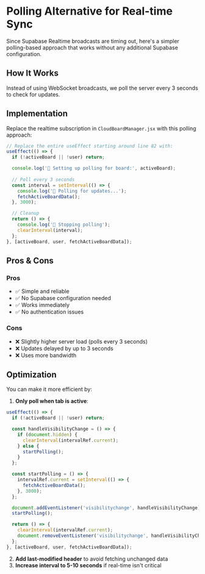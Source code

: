 # Polling Alternative for Real-time Sync

Since Supabase Realtime broadcasts are timing out, here's a simpler polling-based approach that works without any additional Supabase configuration.

## How It Works

Instead of using WebSocket broadcasts, we poll the server every 3 seconds to check for updates.

## Implementation

Replace the realtime subscription in `CloudBoardManager.jsx` with this polling approach:

```javascript
// Replace the entire useEffect starting around line 82 with:
useEffect(() => {
  if (!activeBoard || !user) return;

  console.log('🔄 Setting up polling for board:', activeBoard);
  
  // Poll every 3 seconds
  const interval = setInterval(() => {
    console.log('📡 Polling for updates...');
    fetchActiveBoardData();
  }, 3000);

  // Cleanup
  return () => {
    console.log('🛑 Stopping polling');
    clearInterval(interval);
  };
}, [activeBoard, user, fetchActiveBoardData]);
```

## Pros & Cons

### Pros
- ✅ Simple and reliable
- ✅ No Supabase configuration needed
- ✅ Works immediately
- ✅ No authentication issues

### Cons
- ❌ Slightly higher server load (polls every 3 seconds)
- ❌ Updates delayed by up to 3 seconds
- ❌ Uses more bandwidth

## Optimization

You can make it more efficient by:

1. **Only poll when tab is active**:
```javascript
useEffect(() => {
  if (!activeBoard || !user) return;

  const handleVisibilityChange = () => {
    if (document.hidden) {
      clearInterval(intervalRef.current);
    } else {
      startPolling();
    }
  };

  const startPolling = () => {
    intervalRef.current = setInterval(() => {
      fetchActiveBoardData();
    }, 3000);
  };

  document.addEventListener('visibilitychange', handleVisibilityChange);
  startPolling();

  return () => {
    clearInterval(intervalRef.current);
    document.removeEventListener('visibilitychange', handleVisibilityChange);
  };
}, [activeBoard, user, fetchActiveBoardData]);
```

2. **Add last-modified header** to avoid fetching unchanged data
3. **Increase interval to 5-10 seconds** if real-time isn't critical
